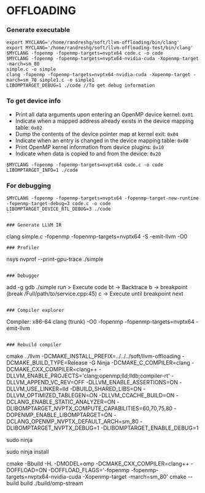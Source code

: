 # OFFLOADING

### Generate executable
```
export MYCLANG='/home/randreshg/soft/llvm-offloading/bin/clang'
export MYCLANG='/home/randreshg/soft/llvm-offloading-test/bin/clang'
$MYCLANG -fopenmp -fopenmp-targets=nvptx64 code.c -o code
$MYCLANG -fopenmp -fopenmp-targets=nvptx64-nvidia-cuda -Xopenmp-target -march=sm_80 
simple.c -o simple
clang -fopenmp -fopenmp-targets=nvptx64-nvidia-cuda -Xopenmp-target -march=sm_70 simple1.c -o simple1
LIBOMPTARGET_DEBUG=1 ./code //To get debug information
```
### To get device info
- Print all data arguments upon entering an OpenMP device kernel: ``0x01``
- Indicate when a mapped address already exists in the device mapping table: ``0x02``
- Dump the contents of the device pointer map at kernel exit: ``0x04``
- Indicate when an entry is changed in the device mapping table: ``0x08``
- Print OpenMP kernel information from device plugins: ``0x10``
- Indicate when data is copied to and from the device: ``0x20``
```
$MYCLANG -fopenmp -fopenmp-targets=nvptx64 code.c -o code
LIBOMPTARGET_INFO=1 ./code
```

### For debugging

```
$MYCLANG -fopenmp -fopenmp-targets=nvptx64 -fopenmp-target-new-runtime -fopenmp-target-debug=3 code.c -o code
LIBOMPTARGET_DEVICE_RTL_DEBUG=3 ./code
``

### Generate LLVM IR
```
clang simple.c -fopenmp -fopenmp-targets=nvptx64 -S -emit-llvm -O0
```
### Profiler
```
nsys nvprof --print-gpu-trace ./simple

```

### Debugger
```
add -g
gdb ./simple
run > Execute code
bt -> Backtrace
b -> breakpoint (break /Full/path/to/service.cpp:45)
c -> Execute until breakpoint
next
```

### Compiler explorer
```
Compiler: x86-64 clang (trunk)
-O0 -fopenmp -fopenmp-targets=nvptx64 -emit-llvm
```

### Rebuild compiler
```
cmake ../llvm  -DCMAKE_INSTALL_PREFIX=../../../soft/llvm-offloading -DCMAKE_BUILD_TYPE=Release -G Ninja  -DCMAKE_C_COMPILER=clang -DCMAKE_CXX_COMPILER=clang++ -DLLVM_ENABLE_PROJECTS='clang;openmp;lld;lldb;compiler-rt' -DLLVM_APPEND_VC_REV=OFF -DLLVM_ENABLE_ASSERTIONS=ON -DLLVM_USE_LINKER=lld  -DBUILD_SHARED_LIBS=ON -DLLVM_OPTIMIZED_TABLEGEN=ON -DLLVM_CCACHE_BUILD=ON -DCLANG_ENABLE_STATIC_ANALYZER=ON  -DLIBOMPTARGET_NVPTX_COMPUTE_CAPABILITIES=60,70,75,80 -DOPENMP_ENABLE_LIBOMPTARGET=ON -DCLANG_OPENMP_NVPTX_DEFAULT_ARCH=sm_80 -DLIBOMPTARGET_NVPTX_DEBUG=1 -DLIBOMPTARGET_ENABLE_DEBUG=1

sudo ninja

sudo ninja install

cmake -Bbuild -H. -DMODEL=omp -DCMAKE_CXX_COMPILER=clang++ -DOFFLOAD=ON -DOFFLOAD_FLAGS='-fopenmp -fopenmp-targets=nvptx64-nvidia-cuda -Xopenmp-target -march=sm_80'
cmake --build build
./build/omp-stream
```